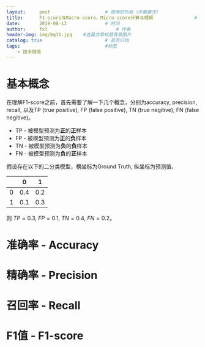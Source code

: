 ```yaml
---
layout:     post   				    # 使用的布局（不需要改）
title:      F1-score与Macro-score、Micro-score计算与理解 				# 标题
date:       2019-08-13 				# 时间
author:     fxl 						# 作者
header-img: img/bg11.jpg 	#这篇文章标题背景图片
catalog: true 						# 是否归档
tags:								#标签
    - 技术随笔
---
```


<script type="text/javascript" src="http://cdn.mathjax.org/mathjax/latest/MathJax.js?config=default"></script>
# 基本概念
在理解F1-score之前，首先需要了解一下几个概念，分别为accuracy, precision, recall, 以及TP (true positive), FP (false positive), TN (true negitive), FN (false negitive)。

* TP - 被模型预测为**正**的**正**样本
* FP - 被模型预测为**正**的**负**样本
* TN - 被模型预测为**负**的**负**样本
* FN - 被模型预测为**负**的**正**样本

假设存在以下的二分类模型，横坐标为Ground Truth, 纵坐标为预测值，

|   | 0 | 1 |
|  ----  | ----  | ----  |
| 0 | 0.4 | 0.2 | 
| 1 | 0.1 | 0.3 |

则 $TP = 0.3$, $FP = 0.1$, $TN = 0.4$, $FN = 0.2$。 

# 准确率 - Accuracy


# 精确率 - Precision

# 召回率 - Recall

# F1值 - F1-score
